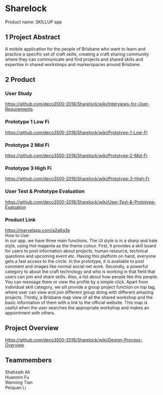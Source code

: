 # Sharelock
Product name: SKILLUP app
## 1 Project Abstract
A mobile application for the people of Brisbane who want to learn and practice a specific set of craft skills, creating a craft sharing community where they can communicate and find projects and shared skills and expertise in shared workshops and markerspaces around Brisbane.
## 2 Product
### User Study  
https://github.com/deco3500-2018/Sharelock/wiki/Interviews-for-User-Requirements  
### Prototype 1 Low Fi  
https://github.com/deco3500-2018/Sharelock/wiki/Prototype-1-Low-Fi  
### Prototype 2 Mid Fi
https://github.com/deco3500-2018/Sharelock/wiki/Prototype-2-Mid-Fi  
### Prototype 3 High Fi  
https://github.com/deco3500-2018/Sharelock/wiki/Prototype-3-High-Fi  
### User Test & Prototype Evaluation
https://github.com/deco3500-2018/Sharelock/wiki/User-Test-&-Prototype-Evaluation  

### Product Link
https://marvelapp.com/a2a6g3e  
How to Use:  
In our app, we have three main functions. The UI style is in a sharp and hale style, using Hot magenta as the theme colour. First, it provides a skill board for users to post information about projects, human resource, technical questions and upcoming event etc. Having this platform on hand, everyone gets a fast access to the circle. In the prototype, it is available to post comment and images like normal social net work. Secondly, a powerful category to about the craft technology and who is working in that field that users can join and share skills. Also, a list about how people like this people. You can message them or view the profile by a simple click. Apart from individual skill category, we sill provide a group project function on top tag, where user can view and join different group doing with different amazing projects. Thirdly, a Brisbane map view of all the shared workshop and the basic information of them with a link to the official website. This map is useful when the user searches the appropriate workshop and makes an appointment with others.
## Project Overview
https://github.com/deco3500-2018/Sharelock/wiki/Design-Process-Overview
## Teammembers
Shahzaib Ali  
Huanmin Fu  
Wanning Tian  
Peiquan Li  
